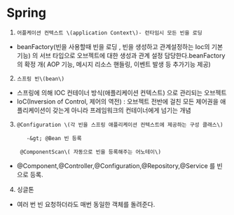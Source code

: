 # Spring

1.     어플케이션 컨텍스트 \(application Context\)- 런타임시 모든 빈을 로딩 

* beanFactory\(빈을 사용할때 빈을 로딩 , 빈을 생성하고 관계설정하는 Ioc의 기본기능\) 의 서브 타입으로 오브젝트에 대한 생성과 관계 설정 담당한다.beanFactory의 확정 개\( AOP 기능, 메시지 리소스 핸들링, 이벤트 발생 등 추가기능 제공\)

2.     스프링 빈\(bean\)

*   스프링에 의해 IOC 컨테이너 방식\(애플리케이션 컨텍스트\) 으로 관리되는 오브젝트
* IoC\(Inversion of Control, 제어의 역전\)  : 오브젝트 전반에 걸친 모든 제어권을 애플리케이션이 갖는게 아니라 프레임워크의 컨테이너에게 넘기는 개념

3.     @Configuration \(각 빈을 스프링 애플리케이션 컨텍스트에 제공하는 구성 클래스\)

          -&gt; @Bean 빈 등록

        @ComponentScan\( 자동으로 빈을 등록해주는 어노테이\)

* @Component,@Controller,@Configuration,@Repository,@Service 를 빈으로 등록.

4. 싱글톤

* 여러 번 빈 요청하더라도 매번 동일한 객체를 돌려준다. 

